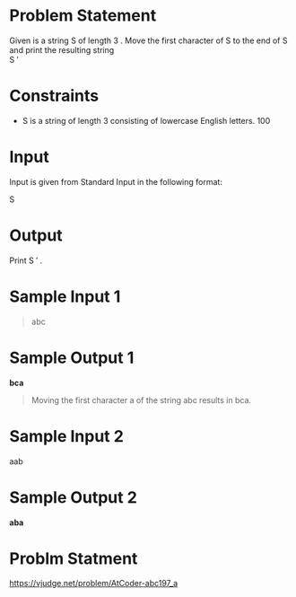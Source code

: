 # Problem Statement
Given is a string 
S
 of length 
3
.
Move the first character of 
S
 to the end of 
S
 and print the resulting string  
S
′

# Constraints
* S
 is a string of length 
3
 consisting of lowercase English letters.
100

# Input 
Input is given from Standard Input in the following format:

S



# Output
Print 
S
′
.

# Sample Input 1
>abc
# Sample Output 1
**bca**
>Moving the first character a of the string abc results in bca.

# Sample Input 2
aab

# Sample Output 2
**aba**

# Problm Statment
https://vjudge.net/problem/AtCoder-abc197_a